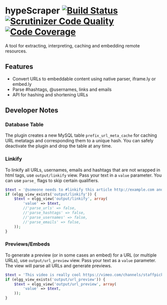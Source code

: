 hypeScraper [![Build Status](https://travis-ci.org/hypeJunction/hypeScraper.svg?branch=master)](https://travis-ci.org/hypeJunction/hypeScraper) [![Scrutinizer Code Quality](https://scrutinizer-ci.com/g/hypeJunction/hypeScraper/badges/quality-score.png?b=master)](https://scrutinizer-ci.com/g/hypeJunction/hypeScraper/?branch=master) [![Code Coverage](https://scrutinizer-ci.com/g/hypeJunction/hypeScraper/badges/coverage.png?b=master)](https://scrutinizer-ci.com/g/hypeJunction/hypeScraper/?branch=master)
===========

A tool for extracting, interpreting, caching and embedding remote resources.

## Features

* Convert URLs to embeddable content using native parser, iframe.ly or embed.ly
* Parse #hashtags, @usernames, links and emails
* API for hashing and shortening URLs


## Developer Notes

### Database Table

The plugin creates a new MySQL table ```prefix_url_meta_cache``` for caching URL metatags and corresponding them to a unique hash.
You can safely deactivate the plugin and drop the table at any time.

### Linkify

To linkify all URLs, usernames, emails and hashtags that are not wrapped in html tags, use ```output/linkify``` view.
Pass your text in a ```value``` parameter. You can use ```parse_``` flags to skip certain qualifiers.

```php
$text = '@someone needs to #linkify this article http://example.com and email it to someone@example.com';
if (elgg_view_exists('output/linkify')) {
	$text = elgg_view('output/linkify', array(
		'value' => $text,
		//'parse_urls' => false,
		//'parse_hashtags' => false,
		//'parse_usernames' => false,
		//'parse_emails' => false,
	));
}
```

### Previews/Embeds

To generate a preview (or in some cases an embed) for a URL (or multiple URLs), use ```output/url_preview``` view.
Pass your text as a	```value``` parameter. The view will parse all URLs and generate previews.

```php
$text = 'This video is really cool https://vimeo.com/channels/staffpicks/116498390';
if (elgg_view_exists('output/url_preview')) {
	$text = elgg_view('output/url_preview', array(
		'value' => $text,
	));
}
```